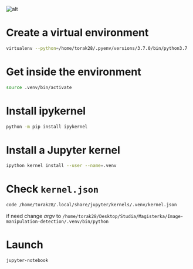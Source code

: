 
![alt](https://media.giphy.com/media/5wWf7H89PisM6An8UAU/giphy.gif)

# Create a virtual environment

```sh
virtualenv --python=/home/torak28/.pyenv/versions/3.7.0/bin/python3.7 .venv
```

# Get inside the environment

```sh
source .venv/bin/activate
```

# Install ipykernel

```sh
python -m pip install ipykernel
```

# Install a Jupyter kernel

```sh
ipython kernel install --user --name=.venv
```

# Check ```kernel.json```

```sh
code /home/torak28/.local/share/jupyter/kernels/.venv/kernel.json
```

if need change *argv* to ```/home/torak28/Desktop/Studia/Magisterka/Image-manipulation-detection/.venv/bin/python```

# Launch

```sh
jupyter-notebook
```